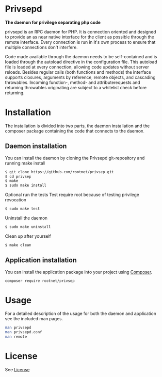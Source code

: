# Privsepd
**The daemon for privilege separating php code**

privsepd is an RPC daemon for PHP.  It is connection oriented and designed to
provide an as near native interface for the client as possible through the
remote interface.  Every connection is run in it's own process to ensure
that multiple connections don't interfere.

Code made available through the daemon needs to be self-contained and is loaded
through the autoload directive in the configuration file.  This autoload file
is loaded at every connection, allowing code updates without server reloads.
Besides regular calls (both functions and methods) the interface supports
closures, arguments by reference, remote objects, and cascading throwables.
Incoming function-, method- and attributerequests and returning throwables
originating are subject to a whitelist check before returning.

# Installation
The installation is divided into two parts, the daemon installation and the
composer package containing the code that connects to the daemon.

## Daemon installation
You can install the daemon by cloning the Privsepd git-repository and running
make install
``` bash
$ git clone https://github.com/rootnet/privsep.git
$ cd privsep
$ make
$ sudo make install
```
Optional run the tests
Test require root because of testing privilege revocation
``` bash
$ sudo make test
```
Uninstall the daemon
``` bash
$ sudo make uninstall
```

Clean up after yourself
``` bash
$ make clean
```
## Application installation
You can install the application package into your project using
[Composer](https://getcomposer.org).
``` bash
composer require rootnet/privsep
```
# Usage
For a detailed description of the usage for both the daemon and application see
the included man pages.
``` bash
man privsepd
man privsepd.conf
man remote
```

# License
See [License](LICENSE.md)
